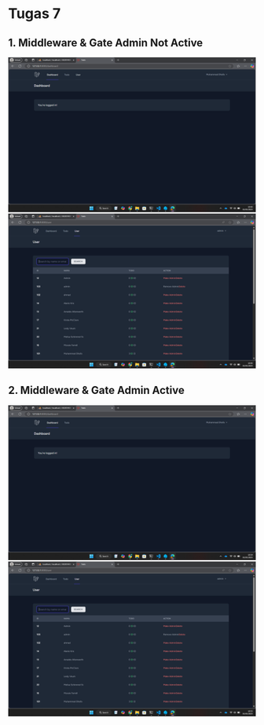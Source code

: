 # Tugas 7 

## 1. Middleware & Gate Admin Not Active
![Alt text](screenshot/tugas7/gate_nonactiveuser.png)
![Alt text](screenshot/tugas7/gate_nonactiveadmin.png)

## 2. Middleware & Gate Admin Active
![Alt text](screenshot/tugas7/gate_user.png)
![Alt text](screenshot/tugas7/gate_admin.png)
